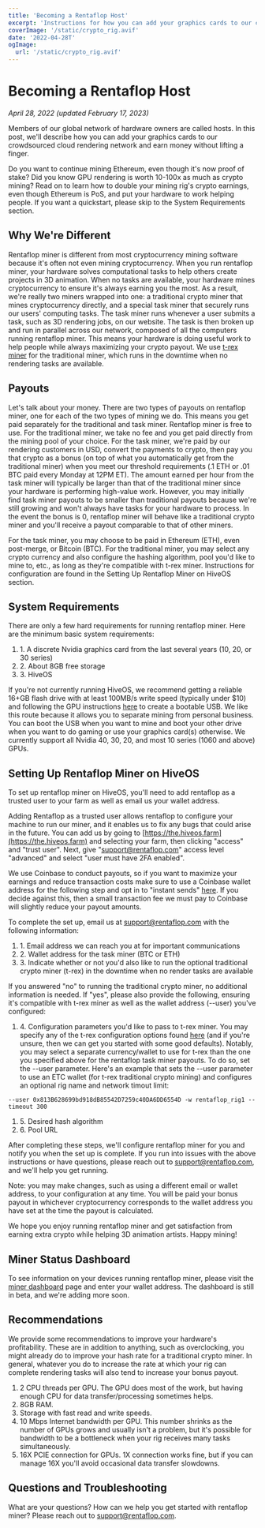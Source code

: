 ```yaml
---
title: 'Becoming a Rentaflop Host'
excerpt: 'Instructions for how you can add your graphics cards to our crowdsourced cloud rendering network and earn money without lifting a finger.'
coverImage: '/static/crypto_rig.avif'
date: '2022-04-28T'
ogImage:
  url: '/static/crypto_rig.avif'
---
```


# Becoming a Rentaflop Host

_April 28, 2022 (updated February 17, 2023)_

Members of our global network of hardware owners are called hosts. In this post, we'll describe how you can add your graphics cards to our crowdsourced
cloud rendering network and earn money without lifting a finger.

Do you want to continue mining Ethereum, even though it's now proof of stake? Did you know GPU rendering is worth 10-100x as much as crypto mining?
Read on to learn how to double your mining rig's crypto earnings, even though Ethereum is PoS, and put your hardware to work helping people.
If you want a quickstart, please skip to the System Requirements section.

## Why We're Different

Rentaflop miner is different from most cryptocurrency mining software because it's often not even mining cryptocurrency. When you run rentaflop miner,
your hardware solves computational tasks to help others create projects in 3D animation. When no tasks are available,
your hardware mines cryptocurrency to ensure it's always earning you the most. As a result, we're really
two miners wrapped into one: a traditional crypto miner that mines cryptocurrency directly, and a special task miner that securely runs our users'
computing tasks. The task miner runs whenever a user submits a task, such as 3D rendering jobs, on our website.
The task is then broken up and run in parallel across our network, composed of all the computers running rentaflop miner. This means your hardware
is doing useful work to help people while always maximizing your crypto payout. We use [t-rex miner](https://trex-miner.com/) for the traditional miner, which runs
in the downtime when no rendering tasks are available.

## Payouts

Let's talk about your money. There are two types of payouts on rentaflop miner, one for each of the two types of mining we do. This means you get paid separately for the
traditional and task miner. Rentaflop miner is free to use. For the traditional miner, we take no fee and you get paid directly from the mining pool of your choice. For the task miner, we're paid
by our rendering customers in USD, convert the payments to crypto, then pay you that crypto as a bonus (on top of what you automatically get from the traditional miner)
when you meet our threshold requirements (.1 ETH or .01 BTC paid every Monday at 12PM ET). The amount earned per hour from the task miner will typically be larger than that of the traditional miner
since your hardware is performing high-value work. However, you may initially find task miner payouts to be smaller than traditional payouts
because we're still growing and won't always have tasks for your hardware to process. In the event the bonus is 0, rentaflop miner will
behave like a traditional crypto miner and you'll receive a payout comparable to that of other miners.

For the task miner, you may choose to be paid in Ethereum (ETH), even post-merge, or Bitcoin (BTC). For the traditional miner, you may select any crypto currency
and also configure the hashing algorithm, pool you'd like to mine to, etc., as long as they're compatible with t-rex miner. Instructions for configuration are found
in the Setting Up Rentaflop Miner on HiveOS section.

## System Requirements

There are only a few hard requirements for running rentaflop miner.
Here are the minimum basic system requirements:

1. 1\. A discrete Nvidia graphics card from the last several years (10, 20, or 30 series)
1. 2\. About 8GB free storage
1. 3\. HiveOS

If you're not currently running HiveOS, we recommend getting a reliable
16+GB flash drive with at least 100MB/s write speed (typically under $10) and following the GPU instructions [here](https://hiveon.com/install/) to create a bootable USB. We like this route because
it allows you to separate mining from personal business. You can boot the USB when you want to mine and boot your other drive when you want
to do gaming or use your graphics card(s) otherwise.
We currently support all Nvidia 40, 30, 20, and most 10 series (1060 and above) GPUs.

## Setting Up Rentaflop Miner on HiveOS

To set up rentaflop miner on HiveOS, you'll need to add rentaflop as a trusted user to your farm as well as email us your wallet address.

Adding Rentaflop as a trusted user allows rentaflop to configure your machine to run our miner, and it enables us to fix any bugs that could arise in the future.
You can add us by going to [https://the.hiveos.farm](https://the.hiveos.farm) and selecting your farm, then clicking "access" and "trust user".
Next, give "support@rentaflop.com" access level "advanced" and select "user must have 2FA enabled".

We use Coinbase to conduct payouts, so if you want to maximize your earnings and reduce transaction costs make sure to use a Coinbase wallet address
for the following step and opt in to "instant sends"
[here](https://www.coinbase.com/settings/privacy-rights). If you decide against this, then a small transaction fee we must pay to Coinbase will slightly reduce your
payout amounts.

To complete the set up, email us at [support@rentaflop.com](mailto:support@rentaflop.com) with the following information:
1. 1\. Email address we can reach you at for important communications
1. 2\. Wallet address for the task miner (BTC or ETH)
1. 3\. Indicate whether or not you'd also like to run the optional traditional crypto miner (t-rex) in the downtime when no render tasks are available

If you answered "no" to running the traditional crypto miner, no additional information is needed. If "yes", please also provide the following, ensuring it's
compatible with t-rex miner as well as the wallet address (--user) you've configured:

1. 4\. Configuration parameters you'd like to pass to t-rex miner. You may specify any of the t-rex configuration options found [here](https://github.com/trexminer/T-Rex) (and if you're unsure, then we can get you started with some good defaults).
Notably, you may select a separate currency/wallet to use for t-rex than the one you specified above for the rentaflop task miner payouts. To do so, set the --user
parameter. Here's an example that sets the --user parameter to use an ETC wallet (for t-rex traditional crypto mining)
and configures an optional rig name and network timout limit:

```
--user 0x813B628699bd918dB85542D7259c40DA6DD6554D -w rentaflop_rig1 --timeout 300
```
1. 5\. Desired hash algorithm
1. 6\. Pool URL

After completing these steps, we'll configure rentaflop miner for you and notify you when the set up is complete. If you run into issues with the above instructions
or have questions, please reach out to [support@rentaflop.com](mailto:support@rentaflop.com), and we'll help you get running.

Note: you may make changes, such as using a different email or wallet address, to your configuration at any time. You will be paid your bonus payout in
whichever cryptocurrency corresponds to the wallet address you have set at the time the payout is calculated. 

We hope you enjoy running rentaflop miner and get satisfaction from earning extra crypto while helping 3D animation artists. Happy mining!

## Miner Status Dashboard

To see information on your devices running rentaflop miner, please visit the [miner dashboard](https://portal.rentaflop.com/miner) page and enter your wallet address.
The dashboard is still in beta, and we're adding more soon.

## Recommendations

We provide some recommendations to improve your hardware's profitability. These are in addition to anything, such as overclocking, you might already do to improve your
hash rate for a traditional crypto miner. In general, whatever you do to increase the rate at which your rig can complete rendering tasks will also
tend to increase your bonus payout.

1. 2 CPU threads per GPU. The GPU does most of the work, but having enough CPU for data transfer/processing sometimes helps.
1. 8GB RAM.
1. Storage with fast read and write speeds.
1. 10 Mbps Internet bandwidth per GPU. This number shrinks as the number of GPUs grows and usually isn't a problem, but it's possible for bandwidth to be a bottleneck when your rig receives many tasks simultaneously.
1. 16X PCIE connection for GPUs. 1X connection works fine, but if you can manage 16X you'll avoid occasional data transfer slowdowns.

## Questions and Troubleshooting

What are your questions? How can we help you get started with rentaflop miner? Please reach out to [support@rentaflop.com](mailto:support@rentaflop.com).
